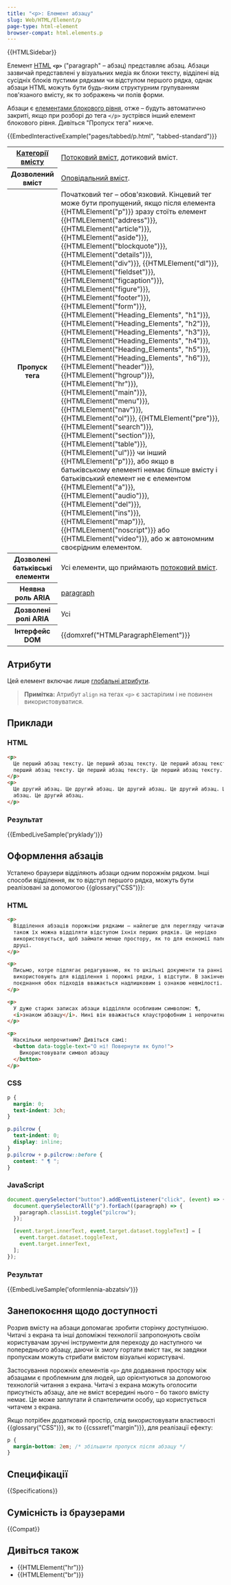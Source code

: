 ```yaml
---
title: "<p>: Елемент абзацу"
slug: Web/HTML/Element/p
page-type: html-element
browser-compat: html.elements.p
---
```


{{HTMLSidebar}}

Елемент [HTML](/uk/docs/Web/HTML) **`<p>`** ("paragraph" – абзац) представляє абзац. Абзаци зазвичай представлені у візуальних медіа як блоки тексту, відділені від сусідніх блоків пустими рядками чи відступом першого рядка, однак абзаци HTML можуть бути будь-яким структурним групуванням пов'язаного вмісту, як то зображень чи полів форми.

Абзаци є [елементами блокового рівня](/uk/docs/Glossary/Block-level_content), отже – будуть автоматично закриті, якщо при розборі до тега `</p>` зустрівся інший елемент блокового рівня. Дивіться "Пропуск тега" нижче.

{{EmbedInteractiveExample("pages/tabbed/p.html", "tabbed-standard")}}

<table class="properties">
  <tbody>
    <tr>
      <th scope="row">
        <a href="/uk/docs/Web/HTML/Content_categories"
          >Категорії вмісту</a
        >
      </th>
      <td>
        <a href="/uk/docs/Web/HTML/Content_categories#potokovyi-vmist"
          >Потоковий вміст</a
        >, дотиковий вміст.
      </td>
    </tr>
    <tr>
      <th scope="row">Дозволений вміст</th>
      <td>
        <a href="/uk/docs/Web/HTML/Content_categories#opovidalnyi-vmist"
          >Оповідальний вміст</a
        >.
      </td>
    </tr>
    <tr>
      <th scope="row">Пропуск тега</th>
      <td>
        Початковий тег – обов'язковий. Кінцевий тег може бути пропущений, якщо після елемента {{HTMLElement("p")}} зразу стоїть елемент
        {{HTMLElement("address")}}, {{HTMLElement("article")}}, {{HTMLElement("aside")}}, {{HTMLElement("blockquote")}}, {{HTMLElement("details")}}, {{HTMLElement("div")}}, {{HTMLElement("dl")}}, {{HTMLElement("fieldset")}}, {{HTMLElement("figcaption")}}, {{HTMLElement("figure")}}, {{HTMLElement("footer")}}, {{HTMLElement("form")}}, {{HTMLElement("Heading_Elements", "h1")}}, {{HTMLElement("Heading_Elements", "h2")}}, {{HTMLElement("Heading_Elements", "h3")}}, {{HTMLElement("Heading_Elements", "h4")}}, {{HTMLElement("Heading_Elements", "h5")}}, {{HTMLElement("Heading_Elements", "h6")}}, {{HTMLElement("header")}}, {{HTMLElement("hgroup")}}, {{HTMLElement("hr")}}, {{HTMLElement("main")}}, {{HTMLElement("menu")}}, {{HTMLElement("nav")}}, {{HTMLElement("ol")}}, {{HTMLElement("pre")}}, {{HTMLElement("search")}}, {{HTMLElement("section")}}, {{HTMLElement("table")}}, {{HTMLElement("ul")}} чи інший {{HTMLElement("p")}}, або якщо в батьківському елементі немає більше вмісту і батьківський елемент не є елементом {{HTMLElement("a")}}, {{HTMLElement("audio")}}, {{HTMLElement("del")}}, {{HTMLElement("ins")}}, {{HTMLElement("map")}}, {{HTMLElement("noscript")}} або {{HTMLElement("video")}}, або ж автономним своєрідним елементом.
      </td>
    </tr>
    <tr>
      <th scope="row">Дозволені батьківські елементи</th>
      <td>
        Усі елементи, що приймають
        <a href="/uk/docs/Web/HTML/Content_categories#potokovyi-vmist"
          >потоковий вміст</a
        >.
      </td>
    </tr>
    <tr>
      <th scope="row">Неявна роль ARIA</th>
      <td>
        <a href="/uk/docs/Web/Accessibility/ARIA/Roles/structural_roles"
          >paragraph</a
        >
      </td>
    </tr>
    <tr>
      <th scope="row">Дозволені ролі ARIA</th>
      <td>Усі</td>
    </tr>
    <tr>
      <th scope="row">Інтерфейс DOM</th>
      <td>{{domxref("HTMLParagraphElement")}}</td>
    </tr>
  </tbody>
</table>

## Атрибути

Цей елемент включає лише [глобальні атрибути](/uk/docs/Web/HTML/Global_attributes).

> **Примітка:** Атрибут `align` на тегах `<p>` є застарілим і не повинен використовуватися.

## Приклади

### HTML

```html
<p>
  Це перший абзац тексту. Це перший абзац тексту. Це перший абзац тексту. Це
  перший абзац тексту. Це перший абзац тексту. Це перший абзац тексту.
</p>
<p>
  Це другий абзац. Це другий абзац. Це другий абзац. Це другий абзац. Це другий
  абзац. Це другий абзац.
</p>
```

### Результат

{{EmbedLiveSample('pryklady')}}

## Оформлення абзаців

Усталено браузери відділяють абзаци одним порожнім рядком. Інші способи відділення, як то відступ першого рядка, можуть бути реалізовані за допомогою {{glossary("CSS")}}:

### HTML

```html
<p>
  Відділення абзаців порожніми рядками – найлегше для перегляду читачами, але
  також їх можна відділяти відступом їхніх перших рядків. Це нерідко
  використовується, щоб займати менше простору, як то для економії паперу при
  друці.
</p>

<p>
  Письмо, котре підлягає редагуванню, як то шкільні документи та ранні чернетки,
  використовують для відділення і порожні рядки, і відступи. В закінчених працях
  поєднання обох підходів вважається надлишковим і ознакою невмілості.
</p>

<p>
  У дуже старих записах абзаци відділяли особливим символом: ¶,
  <i>знаком абзацу</i>. Нині він вважається клаустрофобним і непрочитним.
</p>

<p>
  Наскільки непрочитним? Дивіться самі:
  <button data-toggle-text="О ні! Повернути як було!">
    Використовувати символ абзацу
  </button>
</p>
```

### CSS

```css
p {
  margin: 0;
  text-indent: 3ch;
}

p.pilcrow {
  text-indent: 0;
  display: inline;
}
p.pilcrow + p.pilcrow::before {
  content: " ¶ ";
}
```

### JavaScript

```js
document.querySelector("button").addEventListener("click", (event) => {
  document.querySelectorAll("p").forEach((paragraph) => {
    paragraph.classList.toggle("pilcrow");
  });

  [event.target.innerText, event.target.dataset.toggleText] = [
    event.target.dataset.toggleText,
    event.target.innerText,
  ];
});
```

### Результат

{{EmbedLiveSample('oformlennia-abzatsiv')}}

## Занепокоєння щодо доступності

Розрив вмісту на абзаци допомагає зробити сторінку доступнішою. Читачі з екрана та інші допоміжні технології запропонують своїм користувачам зручні інструменти для переходу до наступного чи попереднього абзацу, даючи їх змогу гортати вміст так, як завдяки пропускам можуть стрибати вмістом візуальні користувачі.

Застосування порожніх елементів `<p>` для додавання простору між абзацами є проблемним для людей, що орієнтуються за допомогою технологій читання з екрана. Читачі з екрана можуть оголосити присутність абзацу, але не вміст всередині нього – бо такого вмісту немає. Це може заплутати й спантеличити особу, що користується читачем з екрана.

Якщо потрібен додатковий простір, слід використовувати властивості {{glossary("CSS")}}, як то {{cssxref("margin")}}, для реалізації ефекту:

```css
p {
  margin-bottom: 2em; /* збільшити пропуск після абзацу */
}
```

## Специфікації

{{Specifications}}

## Сумісність із браузерами

{{Compat}}

## Дивіться також

- {{HTMLElement("hr")}}
- {{HTMLElement("br")}}
